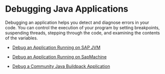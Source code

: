 <!-- loio1e7376fa1a8a4cefbed5c87693af4e6a -->

# Debugging Java Applications



Debugging an application helps you detect and diagnose errors in your code. You can control the execution of your program by setting breakpoints, suspending threads, stepping through the code, and examining the contents of the variables.

-   [Debug an Application Running on SAP JVM](debug-an-application-running-on-sap-jvm-ef7fbdb.md)

-   [Debug an Application Running on SapMachine](debug-an-application-running-on-sapmachine-f7fa9f3.md)

-   [Debug a Community Java Buildpack Application](debug-a-community-java-buildpack-application-0d6e305.md)


